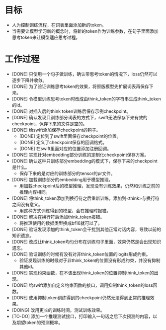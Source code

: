 # 目标
- 人为控制训练流程，在词表里面添加新的token。
- 当需要让模型学习新的概念时，将新的token作为训练参数，在句子里面添加思考token来让模型适应思考过程。

# 工作过程
- [DONE] 只使用一个句子做训练，确认带思考token的情况下，loss仍然可以逐步下降并收敛。
- [DONE] 为了验证训练思考token的效果，将原版模型先扩展词表再保存下来。
- [DONE] 令模型训练思考token时改成由think_token的字符串生成think_token的id。
- [DONE] 对插入后的think token训练后保存示例checkpoint。
- [DONE] 确认发现只训练部分词表的方式下，swift无法保存下来有效的checkpoint，保存下来的文件是空的。
- [DONE] 给swift添加保存checkpoint的钩子。
	- [DONE] 定位到了swift里面保存checkpoint的位置。
	- [DONE] 定义了checkpoint保存的回调格式。
	- [DONE] 在swift里面对应的位置添加注册回调。
- [DONE] 实现针对embedding部分训练的定制化checkpoint保存方案。
- [DONE] 确认这种只训练部分embedding的模式下，保存下来的checkpoint是什么。
	- 保存下来的是对应的训练部分的tensor的pr文件。
- [DONE] 加载训练部分的embedding用于模型推理。
	- 用加载checkpoint后的模型推理，发现没有训练效果，仍然和训练之前的推理内容相同。
- [DONE] 将think_token添加到换行符之后重新训练，添加到\<think\>与换行符之间没有意义。
	- 用这种方式训练得到的模型，会在推理时报错。
- [DONE] 解决在换行符后添加think_token报错。
	- 将推理使用的数据类型换成bf16就可以了。
- [DONE] 验证发现添加的think_token会干扰到其他正常对话内容，导致以前的知识遗忘。
- [DONE] 改成让think_token均匀分布在训练句子里面，效果仍然是会出现知识遗忘。
- [DONE] 验证训练的时候有没有对非think_token位置的logits形成约束。
	- 验证发现训练的时候对于非think_token的位置没有形成约束，并没有抑制其他id。
- [DONE] 实现约束函数，在不该出现think_token的位置抑制think_token的出现。
- [DONE] 给swift添加自定义约束函数的接口，调用抑制think_token的loss函数。
- [DONE] 使用抑制token训练得到的checkpoint仍然无法得到正常的推理效果。
- [DOING] 改用更长的训练时间，测试训练效果。
- [TO-DO] 添加一个推理测试接口，打印输入一句话之后下次预测的内容，以及期望token的预测概率。
